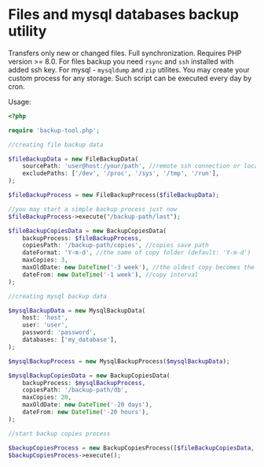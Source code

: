 # Files and mysql databases backup utility

Transfers only new or changed files. Full synchronization.
Requires PHP version >= 8.0.
For files backup you need `rsync` and `ssh` installed with added ssh key. For mysql - `mysqldump` and `zip` utilites.
You may create your custom process for any storage.
Such script can be executed every day by cron.

Usage:
```php
<?php

require 'backup-tool.php';

//creating file backup data

$fileBackupData = new FileBackupData(  
    sourcePath: 'user@host:/your/path', //remote ssh connection or local path
    excludePaths: ['/dev', '/proc', '/sys', '/tmp', '/run'],
);

$fileBackupProcess = new FileBackupProcess($fileBackupData);

//you may start a simple backup process just now
$fileBackupProcess->execute("/backup-path/last");

$fileBackupCopiesData = new BackupCopiesData(
    backupProcess: $fileBackupProcess,
    copiesPath: '/backup-path/copies', //copies save path  
    dateFormat: 'Y-m-d', //the name of copy folder (default: 'Y-m-d')
    maxCopies: 3,
    maxOldDate: new DateTime('-3 week'), //the oldest copy becomes the newest
    dateFrom: new DateTime('-1 week'), //copy interval
);

//creating mysql backup data

$mysqlBackupData = new MysqlBackupData(
    host: 'host',
    user: 'user',
    password: 'password',
    databases: ['my_database'],
);

$mysqlBackupProcess = new MysqlBackupProcess($mysqlBackupData);

$mysqlBackupCopiesData = new BackupCopiesData(
    backupProcess: $mysqlBackupProcess,
    copiesPath: '/backup-path/db',
    maxCopies: 20,
    maxOldDate: new DateTime('-20 days'),
    dateFrom: new DateTime('-20 hours'),
);

//start backup copies process

$backupCopiesProcess = new BackupCopiesProcess([$fileBackupCopiesData, $mysqlBackupCopiesData]);
$backupCopiesProcess->execute();
```
